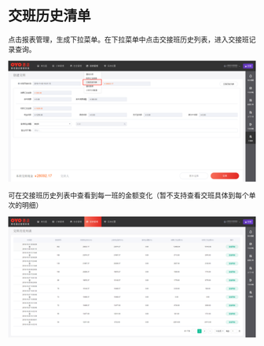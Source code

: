 # 交班历史清单

点击报表管理，生成下拉菜单。在下拉菜单中点击交接班历史列表，进入交接班记录查询。

![&#x8FDB;&#x5165;&#x4EA4;&#x63A5;&#x73ED;&#x5386;&#x53F2;&#x5217;&#x8868;](../../.gitbook/assets/image%20%28127%29.png)

  
可在交接班历史列表中查看到每一班的金额变化（暂不支持查看交班具体到每个单次的明细）

![&#x4EA4;&#x63A5;&#x73ED;&#x5386;&#x53F2;&#x5217;&#x8868;](../../.gitbook/assets/image%20%2831%29.png)

